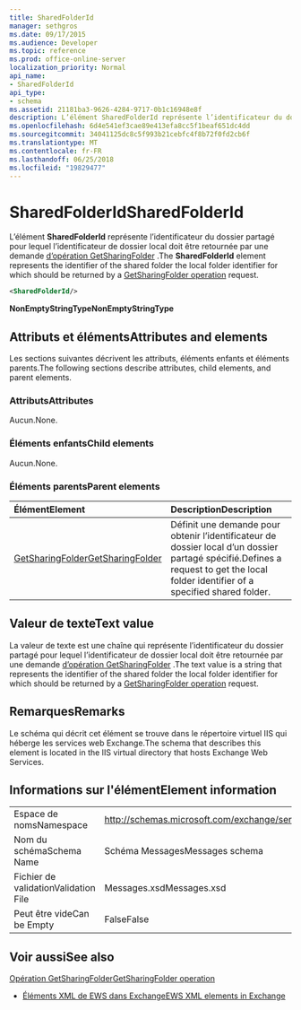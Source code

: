 ```yaml
---
title: SharedFolderId
manager: sethgros
ms.date: 09/17/2015
ms.audience: Developer
ms.topic: reference
ms.prod: office-online-server
localization_priority: Normal
api_name:
- SharedFolderId
api_type:
- schema
ms.assetid: 21181ba3-9626-4284-9717-0b1c16948e8f
description: L’élément SharedFolderId représente l’identificateur du dossier partagé pour lequel l’identificateur de dossier local doit être retournée par une requête d’opération GetSharingFolder.
ms.openlocfilehash: 6d4e541ef3cae89e413efa8cc5f1beaf651dc4dd
ms.sourcegitcommit: 34041125dc8c5f993b21cebfc4f8b72f0fd2cb6f
ms.translationtype: MT
ms.contentlocale: fr-FR
ms.lasthandoff: 06/25/2018
ms.locfileid: "19829477"
---
```

# <a name="sharedfolderid"></a><span data-ttu-id="eff15-103">SharedFolderId</span><span class="sxs-lookup"><span data-stu-id="eff15-103">SharedFolderId</span></span>

<span data-ttu-id="eff15-104">L’élément **SharedFolderId** représente l’identificateur du dossier partagé pour lequel l’identificateur de dossier local doit être retournée par une demande [d’opération GetSharingFolder](getsharingfolder-operation.md) .</span><span class="sxs-lookup"><span data-stu-id="eff15-104">The **SharedFolderId** element represents the identifier of the shared folder the local folder identifier for which should be returned by a [GetSharingFolder operation](getsharingfolder-operation.md) request.</span></span> 
  
```xml
<SharedFolderId/>
```

 <span data-ttu-id="eff15-105">**NonEmptyStringType**</span><span class="sxs-lookup"><span data-stu-id="eff15-105">**NonEmptyStringType**</span></span>
## <a name="attributes-and-elements"></a><span data-ttu-id="eff15-106">Attributs et éléments</span><span class="sxs-lookup"><span data-stu-id="eff15-106">Attributes and elements</span></span>

<span data-ttu-id="eff15-107">Les sections suivantes décrivent les attributs, éléments enfants et éléments parents.</span><span class="sxs-lookup"><span data-stu-id="eff15-107">The following sections describe attributes, child elements, and parent elements.</span></span>
  
### <a name="attributes"></a><span data-ttu-id="eff15-108">Attributs</span><span class="sxs-lookup"><span data-stu-id="eff15-108">Attributes</span></span>

<span data-ttu-id="eff15-109">Aucun.</span><span class="sxs-lookup"><span data-stu-id="eff15-109">None.</span></span>
  
### <a name="child-elements"></a><span data-ttu-id="eff15-110">Éléments enfants</span><span class="sxs-lookup"><span data-stu-id="eff15-110">Child elements</span></span>

<span data-ttu-id="eff15-111">Aucun.</span><span class="sxs-lookup"><span data-stu-id="eff15-111">None.</span></span>
  
### <a name="parent-elements"></a><span data-ttu-id="eff15-112">Éléments parents</span><span class="sxs-lookup"><span data-stu-id="eff15-112">Parent elements</span></span>

|<span data-ttu-id="eff15-113">**Élément**</span><span class="sxs-lookup"><span data-stu-id="eff15-113">**Element**</span></span>|<span data-ttu-id="eff15-114">**Description**</span><span class="sxs-lookup"><span data-stu-id="eff15-114">**Description**</span></span>|
|:-----|:-----|
|[<span data-ttu-id="eff15-115">GetSharingFolder</span><span class="sxs-lookup"><span data-stu-id="eff15-115">GetSharingFolder</span></span>](getsharingfolder.md) <br/> |<span data-ttu-id="eff15-116">Définit une demande pour obtenir l’identificateur de dossier local d’un dossier partagé spécifié.</span><span class="sxs-lookup"><span data-stu-id="eff15-116">Defines a request to get the local folder identifier of a specified shared folder.</span></span>  <br/> |
   
## <a name="text-value"></a><span data-ttu-id="eff15-117">Valeur de texte</span><span class="sxs-lookup"><span data-stu-id="eff15-117">Text value</span></span>

<span data-ttu-id="eff15-118">La valeur de texte est une chaîne qui représente l’identificateur du dossier partagé pour lequel l’identificateur de dossier local doit être retournée par une demande [d’opération GetSharingFolder](getsharingfolder-operation.md) .</span><span class="sxs-lookup"><span data-stu-id="eff15-118">The text value is a string that represents the identifier of the shared folder the local folder identifier for which should be returned by a [GetSharingFolder operation](getsharingfolder-operation.md) request.</span></span> 
  
## <a name="remarks"></a><span data-ttu-id="eff15-119">Remarques</span><span class="sxs-lookup"><span data-stu-id="eff15-119">Remarks</span></span>

<span data-ttu-id="eff15-120">Le schéma qui décrit cet élément se trouve dans le répertoire virtuel IIS qui héberge les services web Exchange.</span><span class="sxs-lookup"><span data-stu-id="eff15-120">The schema that describes this element is located in the IIS virtual directory that hosts Exchange Web Services.</span></span>
  
## <a name="element-information"></a><span data-ttu-id="eff15-121">Informations sur l'élément</span><span class="sxs-lookup"><span data-stu-id="eff15-121">Element information</span></span>

|||
|:-----|:-----|
|<span data-ttu-id="eff15-122">Espace de noms</span><span class="sxs-lookup"><span data-stu-id="eff15-122">Namespace</span></span>  <br/> |http://schemas.microsoft.com/exchange/services/2006/messages  <br/> |
|<span data-ttu-id="eff15-123">Nom du schéma</span><span class="sxs-lookup"><span data-stu-id="eff15-123">Schema Name</span></span>  <br/> |<span data-ttu-id="eff15-124">Schéma Messages</span><span class="sxs-lookup"><span data-stu-id="eff15-124">Messages schema</span></span>  <br/> |
|<span data-ttu-id="eff15-125">Fichier de validation</span><span class="sxs-lookup"><span data-stu-id="eff15-125">Validation File</span></span>  <br/> |<span data-ttu-id="eff15-126">Messages.xsd</span><span class="sxs-lookup"><span data-stu-id="eff15-126">Messages.xsd</span></span>  <br/> |
|<span data-ttu-id="eff15-127">Peut être vide</span><span class="sxs-lookup"><span data-stu-id="eff15-127">Can be Empty</span></span>  <br/> |<span data-ttu-id="eff15-128">False</span><span class="sxs-lookup"><span data-stu-id="eff15-128">False</span></span>  <br/> |
   
## <a name="see-also"></a><span data-ttu-id="eff15-129">Voir aussi</span><span class="sxs-lookup"><span data-stu-id="eff15-129">See also</span></span>



[<span data-ttu-id="eff15-130">Opération GetSharingFolder</span><span class="sxs-lookup"><span data-stu-id="eff15-130">GetSharingFolder operation</span></span>](getsharingfolder-operation.md)


- [<span data-ttu-id="eff15-131">Éléments XML de EWS dans Exchange</span><span class="sxs-lookup"><span data-stu-id="eff15-131">EWS XML elements in Exchange</span></span>](ews-xml-elements-in-exchange.md)

